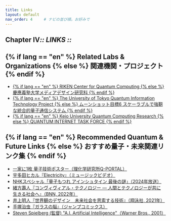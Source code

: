 ```yaml
---
title: Links 
layout: default
nav_order: 4     # ナビの並び順。お好みで
---
```


<section class="hero" data-reveal>
  <h1 class="chapter glitch" data-shadow="Chapter IV :: LINKS ::">
    <span>Chapter&nbsp;IV</span><em>:: LINKS ::</em>
  </h1>
</section>

<section class="related-orgs" data-reveal>
  <h2 class="chapter" data-shadow="Related Labs & Organizations">
    <span>
      {% if lang == "en" %}
        Related Labs & Organizations
      {% else %}
        関連機関・プロジェクト
      {% endif %}
    </span>
  </h2>
  <ul class="org-list">
    <li><a href="https://www.kmd.keio.ac.jp/" target="_blank">
      {% if lang == "en" %}
        RIKEN Center for Quantum Computing
      {% else %}
        慶應義塾大学メディアデザイン研究科
      {% endif %}
    </a></li>
    <li><a href="https://www.jst.go.jp/moonshot/program/goal6/6C_nagayama.html" target="_blank">
      {% if lang == "en" %}
        The University of Tokyo Quantum Information Technology Project
      {% else %}
        ムーンショット目標6 スケーラブルで強靭な統合的量子通信システム
      {% endif %}
    </a></li>
    <li><a href="https://qitf.org/" target="_blank">
      {% if lang == "en" %}
        Keio University Quantum Computing Research
      {% else %}
        QUANTUM INTERNET TASK FORCE
      {% endif %}
    </a></li>
    <!-- 必要に応じて追加 -->
  </ul>
</section>

<section class="recommended-links" data-reveal>
  <h2 class="chapter" data-shadow="Recommended Quantum & Future Links">
    <span>
      {% if lang == "en" %}
        Recommended Quantum & Future Links
      {% else %}
        おすすめ量子・未来関連リンク集
      {% endif %}
    </span>
  </h2>
<ul class="link-list">
  <li>
    <a href="https://q-portal.riken.jp/poster-quantum/" target="_blank">一家に1枚 量子技術ポスター（理化学研究所Q-PORTAL）</a>
  </li>
  <li>
    <a href="https://youtu.be/9Ef8ZId58WY?si=vsv0n-jMd4pRGDGW" target="_blank">宇多田ヒカル『Electricity』（ミュージックビデオ）</a>
  </li>
  <li>
    <a href="https://www.nhk.jp/p/special/ts/2NY2QQLPM3/episode/te/BX6PWY3N59/" target="_blank">NHKスペシャル「量子もつれ アインシュタイン 最後の謎」（2024年放送）</a>
  </li>
  <li>
    <a href="https://bnn.co.jp/products/9784802511964" target="_blank">緒方壽人『コンヴィヴィアル・テクノロジー — 人間とテクノロジーが共に生きる社会へ』（BNN, 2022年）</a>
  </li>
  <li>
    <a href="https://www.shoeisha.co.jp/book/detail/9784798174926" target="_blank">井上明人『世界観のデザイン　未来社会を思索する技術』（翔泳社, 2021年）</a>
  </li>
  <li>
    <a href="https://www.amazon.co.jp/dp/4088727754" target="_blank">手塚治虫『ガラスの脳』（ジャンプコミックス）</a>
  </li>
  <li>
    <a href="https://www.imdb.com/title/tt0212720/" target="_blank">Steven Spielberg (監督) "A.I. Artificial Intelligence"（Warner Bros., 2001）</a>
  </li>
</ul>
</section>